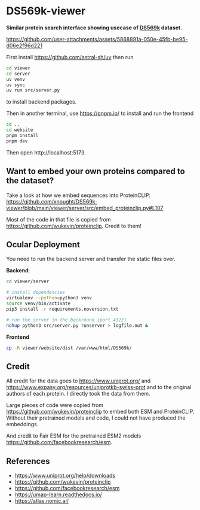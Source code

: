 # DS569k-viewer

**Similar protein search interface showing usecase of [DS569k](https://huggingface.co/datasets/donnyb/569k-protein-embeddings) dataset.**

https://github.com/user-attachments/assets/5868891a-050e-45fb-be95-d06e2f96d221



First install https://github.com/astral-sh/uv then run

```bash
cd viewer
cd server
uv venv
uv sync
uv run src/server.py
```

to install backend packages.

Then in another terminal, use https://pnpm.io/ to install and run the frontend

```bash
cd ..
cd website
pnpm install
pnpm dev
```

Then open http://localhost:5173.

## Want to embed your own proteins compared to the dataset?

Take a look at how we embed sequences into ProteinCLIP: https://github.com/xnought/DS569k-viewer/blob/main/viewer/server/src/embed_proteinclip.py#L107

Most of the code in that file is copied from https://github.com/wukevin/proteinclip. Credit to them!

## Ocular Deployment

You need to run the backend server and transfer the static files over.

**Backend**:

```bash
cd viewer/server

# install dependencies 
virtualenv --python=python3 venv  
source venv/bin/activate
pip3 install -r requirements.noversion.txt

# run the server in the backround (port 4322)
nohup python3 src/server.py runserver > logfile.out &
```

**Frontend**

```bash
cp -R viewer/website/dist /var/www/html/DS569k/
```

## Credit

All credit for the data goes to https://www.uniprot.org/ and https://www.expasy.org/resources/uniprotkb-swiss-prot and to the original authors of each protein. I directly took the data from them.

Large pieces of code were copied from https://github.com/wukevin/proteinclip to embed both ESM and ProteinCLIP. Without their pretrained models and code, I could not have produced the embeddings.

And credit to Fair ESM for the pretrained ESM2 models https://github.com/facebookresearch/esm.

## References

- https://www.uniprot.org/help/downloads
- https://github.com/wukevin/proteinclip
- https://github.com/facebookresearch/esm
- https://umap-learn.readthedocs.io/
- https://atlas.nomic.ai/
